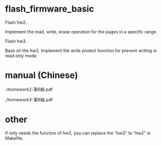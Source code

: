 # flash_firmware_basic
Flash hw2.

Implement the read, write, erase operation for the pages in a specific range.

Flash hw3.

Base on the hw2. Implement the write protect function for prevent writing in read only mode.

# manual (Chinese)
./homework2-第6組.pdf

./homework3-第6組.pdf

# other
If only needs the function of hw2, you can replace the "hw3" to "hw2" in Makefile.
